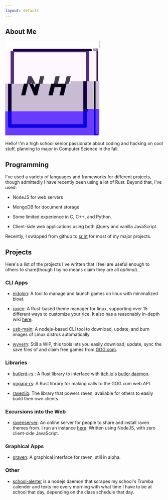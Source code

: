 ```yaml
---
layout: default
---
```


## About Me

<img class="profile-picture" src="profile.png">

Hello! I'm a high school senior passionate about coding and hacking on cool stuff, planning to major in Computer Science in the fall. 

## Programming

I've used a variety of languages and frameworks for different projects, though admittedly I have recently been using a lot of Rust. Beyond that, I've used:

- NodeJS for web servers

- MongoDB for document storage

- Some limited experience in C, C++, and Python.

- Client-side web applications using both jQuery and vanilla JavaScript.

Recently, I swapped from github to [sr.ht](https://sr.ht) for most of my major projects.

## Projects

Here's a list of the projects I've written that I feel are useful enough to others to share(though I by no means claim they are all *optimal*). 

### CLI Apps

- [eidolon](https://git.sr.ht/~nicohman/eidolon): A tool to manage and launch games on linux with minimalized bloat.

- [raven](https://git.sr.ht/~nicohman/raven): A Rust-based theme manager for linux, supporting over 15 different ways to customize your rice. It also has a reasonably in-depth wiki [here](https://man.sr.ht/~nicohman/raven).

- [usb-main](https://github.com/nicohman/usb-main): A nodejs-based CLI tool to download, update, and burn images of Linux distros automatically.

- [wyvern](https://git.sr.ht/~nicohman/wyvern): Still a WIP, this tools lets you easily download, update, sync the save files of and claim free games from [GOG.com](https://gog.com).

### Libraries

- [butlerd-rs](https://git.sr.ht/~nicohman/butlerd-rs) : A Rust library to interface with [itch.io](https://itch.io)'s [butler daemon](https://github.com/itchio/butler).

- [gogapi-rs](https://git.sr.ht/~nicohman/gogapi-rs): A Rust library for making calls to the GOG.com web API.

- [ravenlib](https://git.sr.ht/~nicohman/ravenlib): The library that powers raven, available for others to easily build their own clients.

### Excursions into the Web

- [ravenserver](https://git.sr.ht/~nicohman/ravenserver): An online server for people to share and install raven themes from. I run an instance [here](https://demenses.net). Written using NodeJS, with zero client-side JavaScript.

### Graphical Apps

- [graven](https://git.sr.ht/~nicohman/graven): A graphical interface for raven, still in alpha.

### Other

- [school-alerter](https://github.com/nicohman/school-alerter) is a nodejs daemon that scrapes my school's Trumba calender and texts me every morning with what time I have to be at school that day, depending on the class schedule that day.